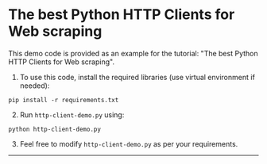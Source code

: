 # The best Python HTTP Clients for Web scraping

This demo code is provided as an example for the tutorial: "The best Python HTTP Clients for Web scraping".

1. To use this code, install the required libraries (use virtual environment if needed):

```shell
pip install -r requirements.txt
```

2. Run `http-client-demo.py` using:

```shell
python http-client-demo.py
```

3. Feel free to modify `http-client-demo.py` as per your requirements.

---
